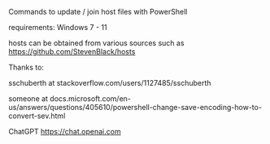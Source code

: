 Commands to update / join host files with PowerShell

requirements: Windows 7 - 11

hosts can be obtained from various sources such as https://github.com/StevenBlack/hosts

Thanks to:

sschuberth at stackoverflow.com/users/1127485/sschuberth

someone at docs.microsoft.com/en-us/answers/questions/405610/powershell-change-save-encoding-how-to-convert-sev.html

ChatGPT https://chat.openai.com


